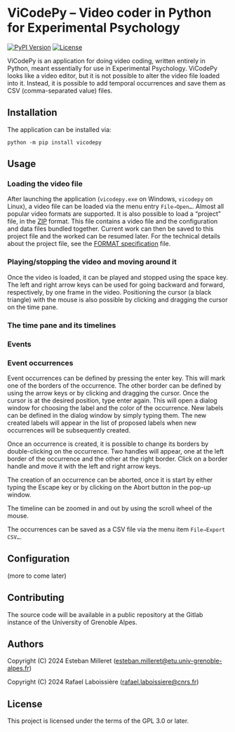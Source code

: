 # ViCodePy – Video coder in Python for Experimental Psychology

[![PyPI Version](https://img.shields.io/pypi/v/vicodepy)](https://pypi.org/project/vicodepy/)
[![License](https://img.shields.io/pypi/l/vicodepy?color=blue)](https://www.gnu.org/licenses/gpl-3.0.en.html)

ViCodePy is an application for doing video coding, written entirely in Python, meant essentially for use in Experimental Psychology. ViCodePy looks like a video editor, but it is not possible to alter the video file loaded into it. Instead, it is possible to add temporal occurrences and save them as CSV (comma-separated value) files.

## Installation

The application can be installed via:

    python -m pip install vicodepy

## Usage

### Loading the video file

After launching the application (`vicodepy.exe` on Windows, `vicodepy` on Linux), a video file can be loaded via the menu entry `File⇒Open…`. Almost all popular video formats are supported. It is also possible to load a “project” file, in the [ZIP][] format. This file contains a video file and the configuration and data files bundled together. Current work can then be saved to this project file and the worked can be resumed later. For the technical details about the project file, see the [FORMAT specification](FORMAT.md) file.

[ZIP]: https://en.wikipedia.org/wiki/ZIP


### Playing/stopping the video and moving around it

Once the video is loaded, it can be played and stopped using the space key. The left and right arrow keys can be used for going backward and forward, respectively, by one frame in the video. Positioning the cursor (a black triangle) with the mouse is also possible by clicking and dragging the cursor on the time pane.

### The time pane and its timelines

### Events

### Event occurrences

Event occurrences can be defined by pressing the enter key. This will mark one of the borders of the occurrence. The other border can be defined by using the arrow keys or by clicking and dragging the cursor. Once the cursor is at the desired position, type enter again. This will open a dialog window for choosing the label and the color of the occurrence. New labels can be defined in the dialog window by simply typing them. The new created labels will appear in the list of proposed labels when new occurrences will be subsequently created.

Once an occurrence is created, it is possible to change its borders by double-clicking on the occurrence. Two handles will appear, one at the left border of the occurrence and the other at the right border. Click on a border handle and move it with the left and right arrow keys.

The creation of an occurrence can be aborted, once it is start by either typing the Escape key or by clicking on the Abort button in the pop-up window.

The timeline can be zoomed in and out by using the scroll wheel of the mouse.

The occurrences can be saved as a CSV file via the menu item `File⇒Export CSV…`.

## Configuration

(more to come later)

## Contributing

The source code will be available in a public repository at the Gitlab instance of the University of Grenoble Alpes.

## Authors

Copyright (C) 2024  Esteban Milleret (<esteban.milleret@etu.univ-grenoble-alpes.fr>)

Copyright (C) 2024  Rafael Laboissière (<rafael.laboissiere@cnrs.fr>)


## License

This project is licensed under the terms of the GPL 3.0 or later.
